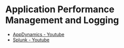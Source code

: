# Application Performance Management and Logging

* [AppDynamics - Youtube](https://www.youtube.com/watch?v=y_ZPbSTf8uY)
* [Splunk - Youtube](https://www.youtube.com/watch?v=6lX4DOd1T-s)
